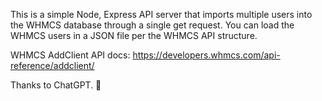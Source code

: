 This is a simple Node, Express API server that imports multiple users into the WHMCS database through a single get request. You can load the WHMCS users in a JSON file per the WHMCS API structure.

WHMCS AddClient API docs: https://developers.whmcs.com/api-reference/addclient/

Thanks to ChatGPT. 🫡
